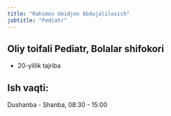 ```yaml
---
title: "Rahimov Umidjon Abdujalilovich"
jobtitle: "Pediatr"
---
```


## Oliy toifali Pediatr, Bolalar shifokori
+ 20-yillik tajriba

## Ish vaqti: 
Dushanba - Shanba, 08:30 - 15:00
